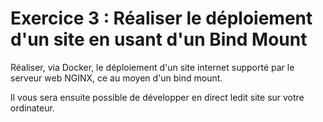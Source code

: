 # Exercice 3 : Réaliser le déploiement d'un site en usant d'un Bind Mount

Réaliser, via Docker, le déploiement d'un site internet supporté par le serveur web NGINX, ce au moyen d'un bind mount. 

Il vous sera ensuite possible de développer en direct ledit site sur votre ordinateur.

